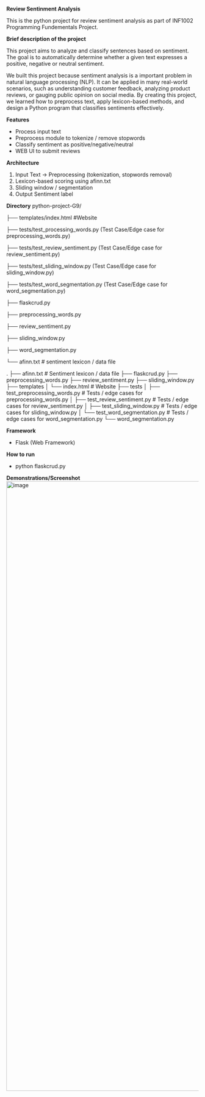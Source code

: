 **Review Sentinment Analysis**

This is the python project for review sentiment analysis as part of INF1002 Programming Fundementals Project.

**Brief description of the project**

This project aims to analyze and classify sentences based on sentiment. The goal is to automatically determine whether a given
text expresses a positive, negative or neutral sentiment.

We built this project because sentiment analysis is a important problem in natural language processing (NLP). It can be applied
in many real-world scenarios, such as understanding customer feedback, analyzing product reviews, or gauging public opinion on
social media. By creating this project, we learned how to preprocess text, apply lexicon-based methods, and design a Python
program that classifies sentiments effectively.

**Features**

- Process input text
- Preprocess module to tokenize / remove stopwords
- Classify sentiment as positive/negative/neutral
- WEB UI to submit reviews

**Architecture**
1. Input Text -> Preprocessing (tokenization, stopwords removal)
2. Lexicon-based scoring using afinn.txt
3. Sliding window / segmentation
4. Output Sentiment label

**Directory**
python-project-G9/

├── templates/index.html #Website

├── tests/test_processing_words.py (Test Case/Edge case for preprocessing_words.py)

├── tests/test_review_sentiment.py (Test Case/Edge case for review_sentiment.py)

├── tests/test_sliding_window.py (Test Case/Edge case for sliding_window.py)

├── tests/test_word_segmentation.py (Test Case/Edge case for word_segmentation.py)

├── flaskcrud.py

├── preprocessing_words.py

├── review_sentiment.py

├── sliding_window.py

├── word_segmentation.py

└── afinn.txt # sentiment lexicon / data file

.
├── afinn.txt # Sentiment lexicon / data file
├── flaskcrud.py
├── preprocessing_words.py
├── review_sentiment.py
├── sliding_window.py
├── templates
│ └── index.html # Website
├── tests
│ ├── test_preprocessing_words.py # Tests / edge cases for preprocessing_words.py
│ ├── test_review_sentiment.py # Tests / edge cases for review_sentiment.py
│ ├── test_sliding_window.py # Tests / edge cases for sliding_window.py
│ └── test_word_segmentation.py # Tests / edge cases for word_segmentation.py
└── word_segmentation.py

**Framework**
- Flask (Web Framework)

**How to run**
- python flaskcrud.py

**Demonstrations/Screenshot**
<img width="2518" height="1600" alt="image" src="https://github.com/user-attachments/assets/c50e9763-5a3c-48a5-88ce-311ebae24f88" />

